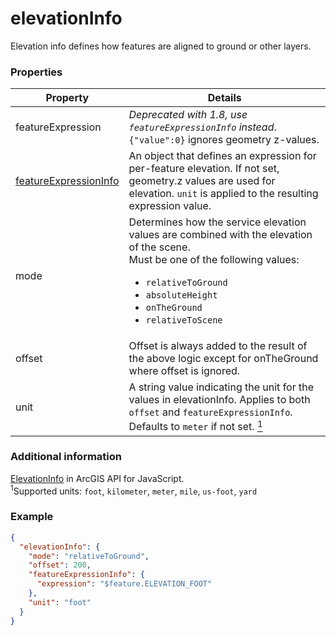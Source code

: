 # elevationInfo

Elevation info defines how features are aligned to ground or other layers.

### Properties

| Property | Details
| --- | ---
| featureExpression | <em>Deprecated with 1.8, use `featureExpressionInfo` instead</em>. `{"value":0}` ignores geometry z-values.
| [featureExpressionInfo](featureExpressionInfo.md) | An object that defines an expression for per-feature elevation. If not set, geometry.z values are used for elevation. `unit` is applied to the resulting expression value.
| mode | Determines how the service elevation values are combined with the elevation of the scene.<br>Must be one of the following values:<ul><li>`relativeToGround`</li><li>`absoluteHeight`</li><li>`onTheGround`</li><li>`relativeToScene`</li></ul>
| offset | Offset is always added to the result of the above logic except for onTheGround where offset is ignored.
| unit | A string value indicating the unit for the values in elevationInfo. Applies to both `offset` and `featureExpressionInfo`. Defaults to `meter` if not set. <a href="#unit"><sup>1</sup></a>


### Additional information

[ElevationInfo](https://developers.arcgis.com/javascript/latest/api-reference/esri-layers-FeatureLayer.html#elevationInfo) in ArcGIS API for JavaScript.<br><a id="unit"><sup>1</sup></a>Supported units: `foot`, `kilometer`, `meter`, `mile`, `us-foot`, `yard`

### Example

```json
{
  "elevationInfo": {
    "mode": "relativeToGround",
    "offset": 200,
    "featureExpressionInfo": {
      "expression": "$feature.ELEVATION_FOOT"
    },
    "unit": "foot"
  }
}
```

